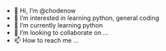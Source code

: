 - 👋 Hi, I’m @chodenow
- 👀 I’m interested in learning python, general coding
- 🌱 I’m currently learning python
- 💞️ I’m looking to collaborate on ...
- 📫 How to reach me ...

<!---
chodenow/chodenow is a ✨ special ✨ repository because its `README.md` (this file) appears on your GitHub profile.
You can click the Preview link to take a look at your changes.
--->
